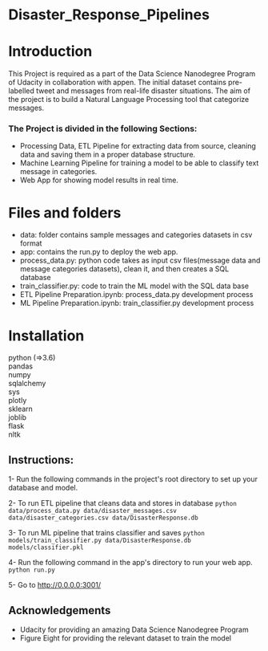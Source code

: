 # Disaster_Response_Pipelines


# Introduction
This Project is required as a part of the Data Science Nanodegree Program of Udacity in collaboration with appen. The initial dataset contains pre-labelled tweet and messages from real-life disaster situations. The aim of the project is to build a Natural Language Processing tool that categorize messages.

### The Project is divided in the following Sections:

- Processing Data, ETL Pipeline for extracting data from source, cleaning data and saving them in a proper database structure.
- Machine Learning Pipeline for training a model to be able to classify text message in categories.
- Web App for showing model results in real time.

# Files and folders

- data: folder contains sample messages and categories datasets in csv format
- app: contains the run.py to deploy the web app.
- process_data.py: python code takes as input csv files(message data and message categories datasets), clean it, and then creates a SQL database
- train_classifier.py: code to train the ML model with the SQL data base
- ETL Pipeline Preparation.ipynb: process_data.py development process
- ML Pipeline Preparation.ipynb: train_classifier.py development process


# Installation
python (=>3.6) <br>
pandas
<br>numpy
<br>sqlalchemy
<br>sys
<br>plotly
<br>sklearn
<br>joblib
<br>flask
<br>nltk

## Instructions:
1- Run the following commands in the project's root directory to set up your database and model.

2- To run ETL pipeline that cleans data and stores in database ```python data/process_data.py data/disaster_messages.csv data/disaster_categories.csv data/DisasterResponse.db```

3- To run ML pipeline that trains classifier and saves ```python models/train_classifier.py data/DisasterResponse.db models/classifier.pkl```

4- Run the following command in the app's directory to run your web app. ```python run.py```

5- Go to http://0.0.0.0:3001/


## Acknowledgements
- Udacity for providing an amazing Data Science Nanodegree Program
- Figure Eight for providing the relevant dataset to train the model

